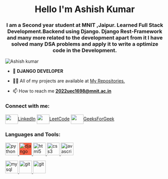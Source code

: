 <h1 align="center">Hello I'm Ashish Kumar</h1>
<h3 align="center">I am a Second year student at MNIT ,Jaipur. Learned Full Stack Development.Backend using Django. Django Rest-Framework and many more related to the development apart from it I have solved many DSA problems and apply it to write a optimize code in the Development. </h3>

<p align="left"> <img src="https://komarev.com/ghpvc/?username=Rajmal-Varm &label=Profile%20views&color=0e75b6&style=flat" alt="Ashish kumar" /> </p>

- 🌱 **DJANGO DEVELOPER**

- 👨‍💻 All of my projects are available at [My Repositories.](https://github.com/AshishPku?tab=repositories)

- 📫 How to reach me **2022uec1698@mnit.ac.in**

<h3 align="left">Connect with me:</h3>
<p align="left">
<a href="https://www.linkedin.com/in/ashish-kumar-762b2b257/" target="blank"><img align="center" src="https://cdn-icons-png.flaticon.com/512/3536/3536569.png" alt="" height="30" width="40" />LinkedIn</a>
  <a href="https://leetcode.com/" target="blank"><img align="center" src="https://cdn-icons-png.flaticon.com/512/711/711284.png" alt="" height="30" width="40" />LeetCode</a>
  <a href="https://auth.geeksforgeeks.org/user/user_o" target="blank"><img align="center" src="https://cdn-icons-png.flaticon.com/512/711/711284.png" alt="" height="30" width="40" />GeeksForGeek</a>
</p>

<h3 align="left">Languages and Tools:</h3>
<p align="left">
  <a href="https://www.python.org" target="_blank" rel="noreferrer"> <img src="https://cdn-icons-png.flaticon.com/512/5968/5968350.png" alt="python" width="40" height="40"/> </a>
  <a href="https://www.djangoproject.com/" target="_blank" rel="noreferrer"> <img src="https://cdn-icons-png.flaticon.com/128/9307/9307254.png" alt="django" width="40" height="40" style="background-color:Tomato;"/> </a>
   <a href="https://www.w3.org/html/" target="_blank" rel="noreferrer"> <img src="https://cdn-icons-png.flaticon.com/512/174/174854.png" alt="html5" width="40" height="40"/> </a> 
  </a> <a href="https://www.w3schools.com/css/" target="_blank" rel="noreferrer"> <img src="https://cdn-icons-png.flaticon.com/512/732/732190.png" alt="css3" width="40" height="40"/> </a>
   <a href="https://developer.mozilla.org/en-US/docs/Web/JavaScript" target="_blank" rel="noreferrer"> <img src="https://cdn-icons-png.flaticon.com/512/5968/5968292.png" alt="javascript" width="40" height="40"/> </a> 

  <a href="https://www.mysql.com/" target="_blank" rel="noreferrer"> <img src="https://cdn-icons-png.flaticon.com/512/4299/4299956.png" alt="mysql" width="40" height="40"/> </a>
  <a href="https://git-scm.com/" target="_blank" rel="noreferrer"> <img src="https://cdn-icons-png.flaticon.com/512/9357/9357448.png" alt="git" width="40" height="40"/> </a> 
  <a href="https://www.django-rest-framework.org/" target="_blank" rel="noreferrer"> <img src="https://cdn-icons-png.flaticon.com/128/8297/8297437.png" alt="git" width="40" height="40"/> </a> 
  
   </p>
<!-- <p><img align="left" src="https://avatars.githubusercontent.com/u/123726742?v=4" alt="Ashish kumar " /></p> -->

<br>
<br>

